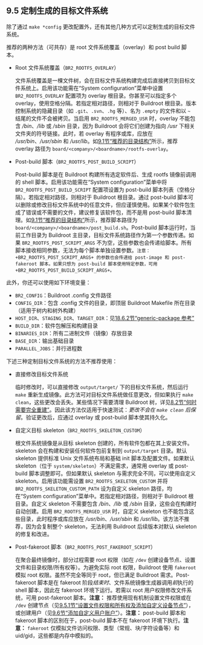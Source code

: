 ## 9.5 定制生成的目标文件系统

除了通过 `make *config` 更改配置外，还有其他几种方式可以定制生成的目标文件系统。

推荐的两种方法（可共存）是 root 文件系统覆盖（overlay）和 post build 脚本。

- Root 文件系统覆盖（`BR2_ROOTFS_OVERLAY`）

  文件系统覆盖是一棵文件树，会在目标文件系统构建完成后直接拷贝到目标文件系统上。启用该功能需在“System configuration”菜单中设置 `BR2_ROOTFS_OVERLAY` 配置项为 overlay 根目录。你甚至可以指定多个 overlay，使用空格分隔。若指定相对路径，则相对于 Buildroot 根目录。版本控制系统的隐藏目录（如 `.git`、`.svn`、`.hg` 等）、名为 `.empty` 的文件和以 `~` 结尾的文件不会被拷贝。当启用 `BR2_ROOTFS_MERGED_USR` 时，overlay 不能包含 */bin*、*/lib* 或 */sbin* 目录，因为 Buildroot 会将它们创建为指向 */usr* 下相关文件夹的符号链接。此时，若 overlay 有程序或库，应放在 */usr/bin*、*/usr/sbin* 和 */usr/lib*。如[9.1节“推荐的目录结构”](https://buildroot.org/downloads/manual/manual.html#customize-dir-structure)所示，推荐 overlay 路径为 `board/<company>/<boardname>/rootfs-overlay`。

- Post-build 脚本（`BR2_ROOTFS_POST_BUILD_SCRIPT`）

  Post-build 脚本是在 Buildroot 构建所有选定软件后、生成 rootfs 镜像前调用的 shell 脚本。启用该功能需在“System configuration”菜单中将 `BR2_ROOTFS_POST_BUILD_SCRIPT` 配置项设置为 post-build 脚本列表（空格分隔）。若指定相对路径，则相对于 Buildroot 根目录。通过 post-build 脚本可以删除或修改目标文件系统中的任意文件，但应谨慎使用。如果某个软件包生成了错误或不需要的文件，建议修复该软件包，而不是用 post-build 脚本清理。如[9.1节“推荐的目录结构”](https://buildroot.org/downloads/manual/manual.html#customize-dir-structure)所示，推荐脚本路径为 `board/<company>/<boardname>/post_build.sh`。Post-build 脚本运行时，当前工作目录为 Buildroot 主目录，目标文件系统路径作为第一个参数传递。如果 `BR2_ROOTFS_POST_SCRIPT_ARGS` 不为空，这些参数也会传递给脚本。所有脚本接收相同参数，无法为每个脚本单独设置参数。`注意：+BR2_ROOTFS_POST_SCRIPT_ARGS+ 的参数也会传递给 post-image 和 post-fakeroot 脚本。如果只想为 post-build 脚本使用特定参数，可用 +BR2_ROOTFS_POST_BUILD_SCRIPT_ARGS+。`

此外，你还可以使用如下环境变量：

- `BR2_CONFIG`：Buildroot .config 文件路径
- `CONFIG_DIR`：包含 .config 文件的目录，即顶层 Buildroot Makefile 所在目录（适用于树内和树外构建）
- `HOST_DIR`、`STAGING_DIR`、`TARGET_DIR`：见[18.6.2节“generic-package 参考”](https://buildroot.org/downloads/manual/manual.html#generic-package-reference)
- `BUILD_DIR`：软件包解压和构建目录
- `BINARIES_DIR`：所有二进制文件（镜像）存放目录
- `BASE_DIR`：输出基础目录
- `PARALLEL_JOBS`：并行进程数

下述三种定制目标文件系统的方法不推荐使用：

- 直接修改目标文件系统

  临时修改时，可以直接修改 `output/target/` 下的目标文件系统，然后运行 `make` 重新生成镜像。此方法可对目标文件系统做任意更改，但如果执行 `make clean`，这些更改会丢失。某些情况下需要清理 Buildroot 树，详见[8.2节“何时需要完全重建”](https://buildroot.org/downloads/manual/manual.html#full-rebuild)。因此该方法仅适用于快速测试：*更改不会在 `make clean` 后保留*。验证更改后，应通过 overlay 或 post-build 脚本使其持久化。

- 自定义目标 skeleton（`BR2_ROOTFS_SKELETON_CUSTOM`）

  根文件系统镜像是从目标 skeleton 创建的，所有软件包都在其上安装文件。skeleton 会在构建和安装任何软件包前复制到 `output/target` 目录。默认 skeleton 提供标准 Unix 文件系统布局和基础 init 脚本及配置文件。如果默认 skeleton（位于 `system/skeleton`）不满足需求，通常用 overlay 或 post-build 脚本调整即可。但如果默认 skeleton 与需求完全不同，可以使用自定义 skeleton。启用该功能需设置 `BR2_ROOTFS_SKELETON_CUSTOM` 并将 `BR2_ROOTFS_SKELETON_CUSTOM_PATH` 设为自定义 skeleton 路径，均在“System configuration”菜单中。若指定相对路径，则相对于 Buildroot 根目录。自定义 skeleton 不需要包含 */bin*、*/lib* 或 */sbin* 目录，这些会在构建时自动创建。启用 `BR2_ROOTFS_MERGED_USR` 时，自定义 skeleton 也不能包含这些目录，此时程序或库应放在 */usr/bin*、*/usr/sbin* 和 */usr/lib*。该方法不推荐，因为会复制整个 skeleton，无法利用 Buildroot 后续版本对默认 skeleton 的修复和改进。

- Post-fakeroot 脚本（`BR2_ROOTFS_POST_FAKEROOT_SCRIPT`）

  在聚合最终镜像时，部分过程需要 root 权限（如在 `/dev` 创建设备节点、设置文件和目录权限/所有权等）。为避免实际 root 权限，Buildroot 使用 `fakeroot` 模拟 root 权限。虽然不完全等同于 root，但已满足 Buildroot 需求。Post-fakeroot 脚本是在 fakeroot 阶段*结束时*、文件系统镜像生成器调用*前*执行的 shell 脚本，因此在 fakeroot 环境下运行。若需以 root 用户权限修改文件系统，可用 post-fakeroot 脚本。**注意：** 推荐使用现有机制设置文件权限或在 `/dev` 创建节点（见[9.5.1节“设置文件权限和所有权及添加自定义设备节点”](https://buildroot.org/downloads/manual/manual.html#customize-device-permission)），或创建用户（见[9.6节“添加自定义用户账户”](https://buildroot.org/downloads/manual/manual.html#customize-users)）。**注意：** post-build 脚本和 fakeroot 脚本的区别在于，post-build 脚本不在 fakeroot 环境下执行。**注意：** `fakeroot` 仅模拟文件访问权限、类型（常规、块/字符设备等）和 uid/gid，这些都是内存中模拟的。
